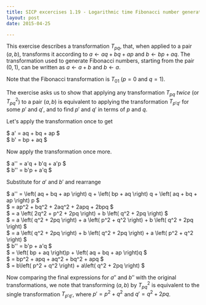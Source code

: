 ```yaml
---
title: SICP excercises 1.19 - Logarithmic time Fibonacci number generation
layout: post
date: 2015-04-25

---
```


This exercise describes a transformation <span>$T_{pq}$</span>, that, when
applied to a pair <span>$\left( a, b \right)$</span>, transforms it according
to <span>$a \gets aq + bq + ap$</span> and <span>$b \gets bp + aq$</span>. The
transformation used to generate Fibonacci numbers, starting from the pair
<span>$\left( 0, 1 \right)$</span>, can be written as <span>$a \gets
a + b$</span> and <span>$b \gets a$</span>.

Note that the Fibonacci transformation is <span>$T_{01}$</span>
(<span>$p=0$</span> and <span>$q=1$</span>).

The exercise asks us to show that applying any transformation
<span>$T_{pq}$</span> <em>twice</em> (or <span>$T^2_{pq}$</span>) to a pair
<span>$\left( a, b \right)$</span> is equivalent to applying the
transformation <span>$T_{p'q'}$</span> for some <span>$p'$</span> and
<span>$q'$</span>, and to find <span>$p'$</span> and <span>$q'$</span> in terms
of <span>$p$</span> and <span>$q$</span>.

Let's apply the transformation once to get

<div>$
a' = aq + bq + ap
$</div>
<div>$
b' = bp + aq
$</div>

Now apply the transformation once more.
<div>$
a'' = a'q + b'q + a'p
$</div>
<div>$
b'' = b'p + a'q
$</div>

Substitute for <span>$a'$</span> and <span>$b'$</span> and rearrange
<div>$
a'' = \left( aq + bq + ap \right) q + \left( bp + aq \right) q + \left( aq + bq + ap \right) p
$</div>
<div>$
= ap^2 + bq^2 + 2aq^2 + 2apq + 2bpq
$</div>
<div>$
= a \left( 2q^2 + p^2 + 2pq \right) + b \left( q^2 + 2pq \right)
$</div>
<div>$
= a \left( q^2 + 2pq \right) + a \left( p^2 + q^2 \right) + b \left( q^2 + 2pq \right) 
$</div>
<div>$
= a \left( q^2 + 2pq \right) + b \left( q^2 + 2pq \right) + a \left( p^2 + q^2 \right)
$</div>

<div>$
b'' = b'p + a'q
$</div>
<div>$
= \left( bp + aq \right)p + \left( aq + bq + ap \right)q
$</div>
<div>$
= bp^2 + apq + aq^2 + bq^2 + apq
$</div>
<div>$
= b\left( p^2 + q^2 \right) + a\left( q^2 + 2pq \right)
$</div>

Now comparing the final expressions for <span>$a''$</span> and
<span>$b''$</span> with the original transformations, we note that transforming
<span>$\left( a,b \right)$ by <span>$T^2_{pq}$</span> is equivalent to the
single transformation <span>$T_{p'q'}$</span>, where $p' = p^2 + q^2$ and <span>$q' = q^2 + 2pq$</span>.


